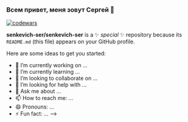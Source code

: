 ### Всем привет, меня зовут Сергей 👋


[![codewars](https://www.codewars.com/users/senkevich-ser/badges/small)](https://www.codewars.com/users/senkevich-ser)








**senkevich-ser/senkevich-ser** is a ✨ _special_ ✨ repository because its `README.md` (this file) appears on your GitHub profile.

Here are some ideas to get you started:

- 🔭 I’m currently working on ...
- 🌱 I’m currently learning ...
- 👯 I’m looking to collaborate on ...
- 🤔 I’m looking for help with ...
- 💬 Ask me about ...
- 📫 How to reach me: ...
- 😄 Pronouns: ...
- ⚡ Fun fact: ...
-->
